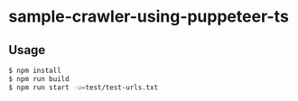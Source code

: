 # sample-crawler-using-puppeteer-ts

## Usage
```.sh
$ npm install
$ npm run build
$ npm run start -u=test/test-urls.txt
```
